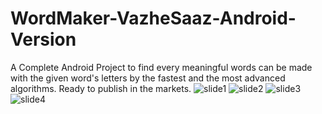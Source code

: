 # WordMaker-VazheSaaz-Android-Version
A Complete Android Project to find every meaningful words can be made with the given word's letters by the fastest and the most advanced algorithms. Ready to publish in the markets. 
![slide1](https://user-images.githubusercontent.com/50866430/235339205-b4be494d-92bc-46fe-b9cd-856c291a3fe5.jpg)
![slide2](https://user-images.githubusercontent.com/50866430/235339210-93a374d8-4ef2-4c78-9b47-6b4603a7460d.jpg)
![slide3](https://user-images.githubusercontent.com/50866430/235339220-808980b6-4da5-4d30-bf5f-b40e13e64e43.jpg)
![slide4](https://user-images.githubusercontent.com/50866430/235339197-239dab9c-48bf-406f-a563-28422b883fd7.jpg)
